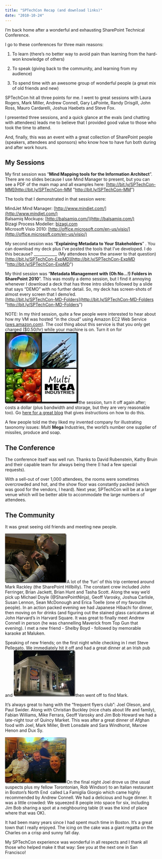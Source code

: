 ```yaml
---
title: "SPTechCon Recap (and download links)"
date: "2010-10-24"
---
```


I’m back home after a wonderful and exhausting SharePoint Technical Conference.

I go to these conferences for three main reasons:

1. To learn (there’s no better way to avoid pain than learning from the hard-won knowledge of others)
    
2. To speak (giving back to the community, and learning from my audience)
    
3. To spend time with an awesome group of wonderful people (a great mix of old friends and new)
    

SPTechCon hit all three points for me. I went to great sessions with Laura Rogers, Mark Miller, Andrew Connell, Gary LaPointe, Randy Drisgill, John Ross, Mauro Cardarelli, Joshua Haebets and Steve Fox.

I presented three sessions, and a quick glance at the evals (and chatting with attendees) leads me to believe that I provided good value to those who took the time to attend.

And, finally, this was an event with a great collection of SharePoint people (speakers, attendees and sponsors) who know how to have fun both during and after work hours.

## My Sessions

My first session was “**Mind Mapping tools for the Information Architect**”. There are no slides because I use Mind Manager to present, but you can see a PDF of the main map and all examples here: [http://bit.ly/SPTechCon-MM](http://bit.ly/SPTechCon-MM "http://bit.ly/SPTechCon-MM")

The tools that I demonstrated in that session were:

MindJet Mind Manager: [http://www.mindjet.com/](http://www.mindjet.com/)  
Balsamiq Mockups: [http://balsamiq.com/](http://balsamiq.com/)  
Bizagi Process Modeller: [bizagi.com](http://www.bizagi.com/index.php?option=com_content&view=article&id=27&catid=5&Itemid=98)  
Microsoft Visio 2010: [http://office.microsoft.com/en-us/visio/](http://office.microsoft.com/en-us/visio/)

My second session was “**Explaining Metadata to Your Stakeholders**” . You can download my deck plus I’ve posted the tools that I’ve developed. I do this because? \_\_\_\_\_\_\_\_\_\_\_\_ (My attendees know the answer to that question)  
[http://bit.ly/SPTechCon-ExpMD](http://bit.ly/SPTechCon-ExpMD "http://bit.ly/SPTechCon-ExpMD")

My third session was “**Metadata Management with (Oh No...!) Folders in SharePoint 2010**”. This was mostly a demo session, but I find it annoying whenever I download a deck that has three intro slides followed by a slide that says “DEMO” with no further detail. So, my deck has screen-shots of almost every screen that I demo’ed.  
[http://bit.ly/SPTechCon-MD-Folders](http://bit.ly/SPTechCon-MD-Folders "http://bit.ly/SPTechCon-MD-Folders")

NOTE: In my third session, quite a few people were interested to hear about how my VM was hosted “in the cloud” using Amazon EC2 Web Service ([aws.amazon.com](http://aws.amazon.com)). The cool thing about this service is that you only get charged ($0.50/hr) while your machine is on. Turn it on for [![MultiMegaLogoSMJPG](images/multimegalogosmjpg-thumb.jpg)](http://spinsiders.com/ruveng/files/2010/10/multimegalogosmjpg.jpg)the session, turn it off again after; costs a dollar (plus bandwidth and storage, but they are very reasonable too). Go [here for a great blog](http://bit.ly/cIOnfy) that gives instructions on how to do this.

A few people told me they liked my invented company for illustrating taxonomy issues: _Multi_ **Mega** Industries, the world’s number one supplier of missiles, produce and soap.

## The Conference

The conference itself was well run. Thanks to David Rubenstein, Kathy Bruin and their capable team for always being there (I had a few special requests).

With a sell-out of over 1,000 attendees, the rooms were sometimes overcrowded and hot, and the show floor was constantly packed (which was good for the vendors, I heard). Next year, SPTechCon will be at a larger venue which will be better able to accommodate the large numbers of attendees.

## The Community

It was great seeing old friends and meeting new people.

[![Karaoke](images/karaoke-thumb.png)](http://spinsiders.com/ruveng/files/2010/10/karaoke.png)A lot of the ‘fun’ of this trip centered around Mark Rackley (the SharePoint Hillbilly). The constant crew included John Ferringer, Brian Jackett, Brian Hunt and Tasha Scott. Along the way we’d pick up Michael Doyle (@SharePointNinja), Geoff Varosky, Joshua Carlisle, Susan Lennon, Sean McDonough and Erica Toelle (one of my favourite people). In an action packed evening we had Japanese Hibachi for dinner, then moving on for drinks (and figuring out the stained glass caricatures at John Harvard’s in Harvard Square. It was great to finally meet Andrew Connell in person (he was channelling Maverick from Top Gun that evening). I met a new friend - Shelby Boyd - followed by memorable karaoke at Maluken.

Speaking of new friends; on the first night while checking in I met Steve Pellegato. We immediately hit it off and had a great dinner at an Irish pub and [![IMG_0178](images/img-0178-thumb.jpg)](http://spinsiders.com/ruveng/files/2010/10/img-0178.jpg)then went off to find Mark.

It’s always great to hang with the “frequent flyers club”: Joel Oleson, and Paul Swider. Along with Christian Buckley (nice chats about life and family), Fabian Williams, Mike Ferrara, Geoff Varosky and Jim Bob Howard we had a late-night tour of Quincy Market. This was after a great dinner of Afghan food with Joel, Mark Miller, Brett Lonsdale and Sara Windhorst, Marcee Henon and Dux Sy.

[![La Famiglia Giorgio](images/la-famiglia-giorgio-thumb.jpg)](http://spinsiders.com/ruveng/files/2010/10/la-famiglia-giorgio.jpg)On the final night Joel drove us (the usual suspects plus my fellow Torontonian, Rob Windsor) to an Italian restaurant in Boston’s North End  called La Famiglia Giorgio which came highly recommended by Andrew Connell. We had a delicious and huge dinner. It was a little crowded: We squeezed 8 people into space for six, including Jim Bob sharing a spot at a neighbouring table (it was the kind of place where that was OK).

It had been many years since I had spent much time in Boston. It’s a great town that I really enjoyed. The icing on the cake was a giant regatta on the Charles on a crisp and sunny fall day.

My SPTechCon experience was wonderful in all respects and I thank all those who helped make it that way: See you at the next one in San Francisco!
